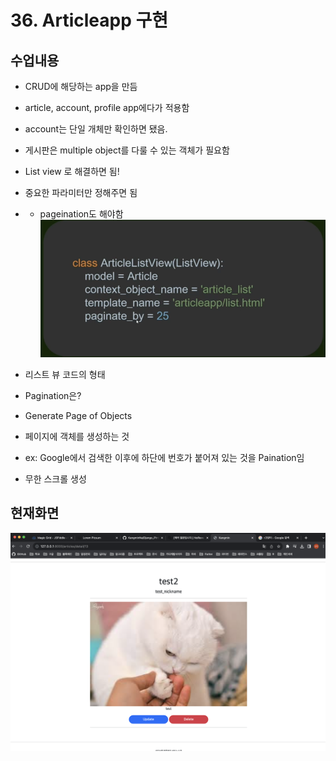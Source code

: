 # 36. Articleapp 구현

## 수업내용
- CRUD에 해당하는 app을 만듬
- article, account, profile app에다가 적용함
- account는 단일 개체만 확인하면 됐음.
- 게시판은 multiple object를 다룰 수 있는 객체가 필요함
- List view 로 해결하면 됨!
- 중요한 파라미터만 정해주면 됨
- + pageination도 해야함
![](https://github.com/KangminNa/Django_Pinterest/blob/main/36/1.png?raw=true)
- 리스트 뷰 코드의 형태

- Pagination은?
- Generate Page of Objects
- 페이지에 객체를 생성하는 것
- ex: Google에서 검색한 이후에 하단에 번호가 붙어져 있는 것을 Paination임
- 무한 스크롤 생성

## 현재화면
![](https://github.com/KangminNa/Django_Pinterest/blob/main/36/2.png?raw=true)